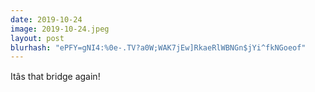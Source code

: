 ```yaml
---
date: 2019-10-24
image: 2019-10-24.jpeg
layout: post
blurhash: "ePFY=gNI4:%0e-.TV?a0W;WAK7jEw]RkaeRlWBNGn$jYi^fkNGoeof"
---
```


Itâs that bridge again!

